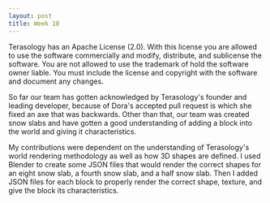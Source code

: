 ```yaml
---
layout: post
title: Week 10
---
```


Terasology has an Apache License (2.0). With this license you are allowed to use the software commercially and modify, distribute, and sublicense the software. You are not allowed to use the trademark of hold the software owner liable. You must include the license and copyright with the software and document any changes.

So far our team has gotten acknowledged by Terasology's founder and leading developer, because of Dora's accepted pull request is which she fixed an axe that was backwards. Other than that, our team was created snow slabs and have gotten a good understanding of adding a block into the world and giving it characteristics.

My contributions were dependent on the understanding of Terasology's world rendering methodology as well as how 3D shapes are defined. I used Blender to create some JSON files that would render the correct shapes for an eight snow slab, a fourth snow slab, and a half snow slab. Then I added JSON files for each block to properly render the correct shape, texture, and give the block its characteristics.
